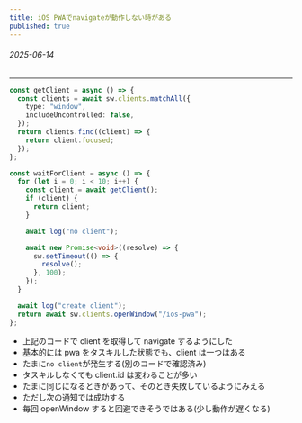 ```yaml
---
title: iOS PWAでnavigateが動作しない時がある
published: true
---
```


###### 2025-06-14

---

```typescript
const getClient = async () => {
  const clients = await sw.clients.matchAll({
    type: "window",
    includeUncontrolled: false,
  });
  return clients.find((client) => {
    return client.focused;
  });
};

const waitForClient = async () => {
  for (let i = 0; i < 10; i++) {
    const client = await getClient();
    if (client) {
      return client;
    }

    await log("no client");

    await new Promise<void>((resolve) => {
      sw.setTimeout(() => {
        resolve();
      }, 100);
    });
  }

  await log("create client");
  return await sw.clients.openWindow("/ios-pwa");
};
```

- 上記のコードで client を取得して navigate するようにした
- 基本的には pwa をタスキルした状態でも、client は一つはある
- たまに`no client`が発生する(別のコードで確認済み)
- タスキルしなくても client.id は変わることが多い
- たまに同じになるときがあって、そのとき失敗しているようにみえる
- ただし次の通知では成功する
- 毎回 openWindow すると回避できそうではある(少し動作が遅くなる)
